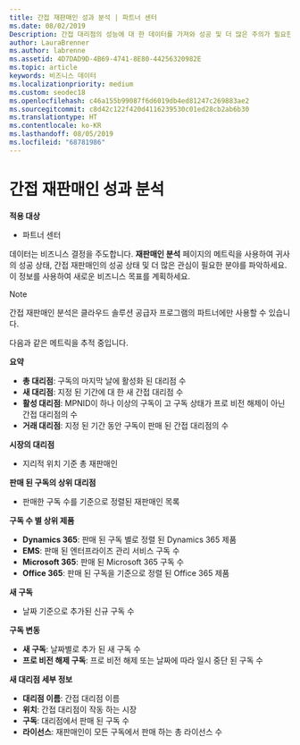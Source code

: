 ```yaml
---
title: 간접 재판매인 성과 분석 | 파트너 센터
ms.date: 08/02/2019
Description: 간접 대리점의 성능에 대 한 데이터를 가져와 성공 및 더 많은 주의가 필요한 영역을 식별 합니다.
author: LauraBrenner
ms.author: labrenne
ms.assetid: 4D7DAD9D-4B69-4741-8E80-44256320982E
ms.topic: article
keywords: 비즈니스 데이터
ms.localizationpriority: medium
ms.custom: seodec18
ms.openlocfilehash: c46a155b99087f6d6019db4ed81247c269883ae2
ms.sourcegitcommit: c8d42c122f420d4116239530c01ed28cb2ab6b30
ms.translationtype: HT
ms.contentlocale: ko-KR
ms.lasthandoff: 08/05/2019
ms.locfileid: "68781986"
---
```

# <a name="analyze-indirect-resellers-performance"></a>간접 재판매인 성과 분석 

**적용 대상**
- 파트너 센터

데이터는 비즈니스 결정을 주도합니다. **재판매인 분석** 페이지의 메트릭을 사용하여 귀사의 성공 상태, 간접 재판매인의 성공 상태 및 더 많은 관심이 필요한 분야를 파악하세요. 이 정보를 사용하여 새로운 비즈니스 목표를 계획하세요.

> [!NOTE]
> 간접 재판매인 분석은 클라우드 솔루션 공급자 프로그램의 파트너에만 사용할 수 있습니다.

다음과 같은 메트릭을 추적 중입니다.

**요약**  
 - **총 대리점**: 구독의 마지막 날에 활성화 된 대리점 수  
 - **새 대리점**: 지정 된 기간에 대 한 새 간접 대리점 수  
 - **활성 대리점**: MPNID이 하나 이상의 구독이 고 구독 상태가 프로 비전 해제이 아닌 간접 대리점의 수  
 - **거래 대리점**: 지정 된 기간 동안 구독이 판매 된 간접 대리점의 수  

**시장의 대리점**  
 - 지리적 위치 기준 총 재판매인  

**판매 된 구독의 상위 대리점**
 - 판매한 구독 수를 기준으로 정렬된 재판매인 목록  

**구독 수 별 상위 제품**  
 - **Dynamics 365**: 판매 된 구독 별로 정렬 된 Dynamics 365 제품  
 - **EMS**: 판매 된 엔터프라이즈 관리 서비스 구독 수  
 - **Microsoft 365**: 판매 된 Microsoft 365 구독 수  
 - **Office 365**: 판매 된 구독을 기준으로 정렬 된 Office 365 제품  

**새 구독**  
 - 날짜 기준으로 추가된 신규 구독 수  

**구독 변동**  
 - **새 구독**: 날짜별로 추가 된 새 구독 수  
 - **프로 비전 해제 구독**: 프로 비전 해제 또는 날짜에 따라 일시 중단 된 구독 수  

**새 대리점 세부 정보**  
 - **대리점 이름**: 간접 대리점 이름  
 - **위치**: 간접 대리점이 작동 하는 시장  
 - **구독**: 대리점에서 판매 된 구독 수  
 - **라이선스**: 재판매인이 모든 구독에서 판매 하는 총 라이선스 수  
  
  